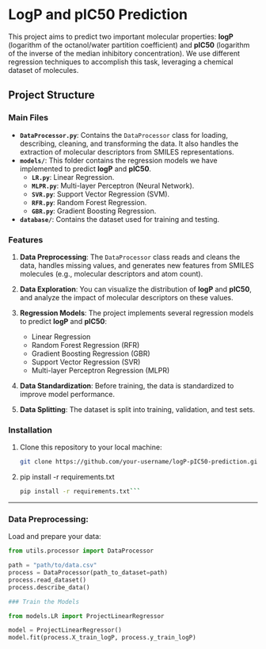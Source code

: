 # LogP and pIC50 Prediction

This project aims to predict two important molecular properties: **logP** (logarithm of the octanol/water partition coefficient) and **pIC50** (logarithm of the inverse of the median inhibitory concentration). We use different regression techniques to accomplish this task, leveraging a chemical dataset of molecules.

## Project Structure

### Main Files

- **`DataProcessor.py`**: Contains the `DataProcessor` class for loading, describing, cleaning, and transforming the data. It also handles the extraction of molecular descriptors from SMILES representations.
- **`models/`**: This folder contains the regression models we have implemented to predict **logP** and **pIC50**.
  - **`LR.py`**: Linear Regression.
  - **`MLPR.py`**: Multi-layer Perceptron (Neural Network).
  - **`SVR.py`**: Support Vector Regression (SVM).
  - **`RFR.py`**: Random Forest Regression.
  - **`GBR.py`**: Gradient Boosting Regression.
- **`database/`**: Contains the dataset used for training and testing.

### Features

1. **Data Preprocessing**: The `DataProcessor` class reads and cleans the data, handles missing values, and generates new features from SMILES molecules (e.g., molecular descriptors and atom count).
   
2. **Data Exploration**: You can visualize the distribution of **logP** and **pIC50**, and analyze the impact of molecular descriptors on these values.

3. **Regression Models**: The project implements several regression models to predict **logP** and **pIC50**:
   - Linear Regression
   - Random Forest Regression (RFR)
   - Gradient Boosting Regression (GBR)
   - Support Vector Regression (SVR)
   - Multi-layer Perceptron Regression (MLPR)

4. **Data Standardization**: Before training, the data is standardized to improve model performance.

5. **Data Splitting**: The dataset is split into training, validation, and test sets.

### Installation

1. Clone this repository to your local machine:
   ```bash
   git clone https://github.com/your-username/logP-pIC50-prediction.git
2. pip install -r requirements.txt
   ```bash
   pip install -r requirements.txt```

---
### Data Preprocessing:
Load and prepare your data:

```python
from utils.processor import DataProcessor

path = "path/to/data.csv"
process = DataProcessor(path_to_dataset=path)
process.read_dataset()
process.describe_data()

### Train the Models

from models.LR import ProjectLinearRegressor

model = ProjectLinearRegressor()
model.fit(process.X_train_logP, process.y_train_logP)
